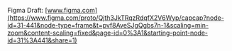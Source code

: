 Figma Draft: [www.figma.com](https://www.figma.com/proto/Qjth3JkTRqzRdqfX2V6Wyp/capcap?node-id=31-441&node-type=frame&t=pvf8AveSJgQgbs7n-1&scaling=min-zoom&content-scaling=fixed&page-id=0%3A1&starting-point-node-id=31%3A441&share=1)
